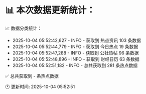 📊 本次数据更新统计：
==========================

📈 数据分类统计：
- 2025-10-04 05:52:42,627 - INFO - 获取到 热点资讯 103 条数据
- 2025-10-04 05:52:44,779 - INFO - 获取到 今日热点 19 条数据
- 2025-10-04 05:52:47,288 - INFO - 获取到 公社热帖 96 条数据
- 2025-10-04 05:52:48,896 - INFO - 获取到 财经日历 63 条数据
- 2025-10-04 05:52:51,182 - INFO - 总共获取到 281 条热点数据

✅ 总共获取到 - 条热点数据

🕐 更新时间: 2025-10-04 05:52:51
